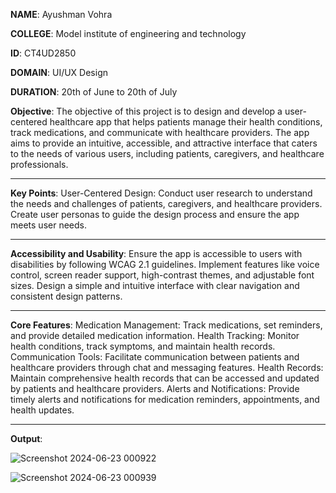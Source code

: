 **NAME**:     Ayushman Vohra

**COLLEGE**:  Model institute of engineering and technology

**ID**:       CT4UD2850

**DOMAIN**:   UI/UX Design

**DURATION**: 20th of June to 20th of July

**Objective**:
The objective of this project is to design and develop a user-centered healthcare app that helps patients manage their health conditions, track medications, and communicate with healthcare providers. The app aims
to provide an intuitive, accessible, and attractive interface that caters to the needs of various users, including patients, caregivers, and healthcare professionals.

--------------------------------------------------------------------------------------------------------------------------------------------------------------------------------------------------------------------

**Key Points**:
User-Centered Design:
Conduct user research to understand the needs and challenges of patients, caregivers, and healthcare providers.
Create user personas to guide the design process and ensure the app meets user needs.

--------------------------------------------------------------------------------------------------------------------------------------------------------------------------------------------------------------------

**Accessibility and Usability**:
Ensure the app is accessible to users with disabilities by following WCAG 2.1 guidelines.
Implement features like voice control, screen reader support, high-contrast themes, and adjustable font sizes.
Design a simple and intuitive interface with clear navigation and consistent design patterns.

--------------------------------------------------------------------------------------------------------------------------------------------------------------------------------------------------------------------

**Core Features**:
Medication Management: Track medications, set reminders, and provide detailed medication information.
Health Tracking: Monitor health conditions, track symptoms, and maintain health records.
Communication Tools: Facilitate communication between patients and healthcare providers through chat and messaging features.
Health Records: Maintain comprehensive health records that can be accessed and updated by patients and healthcare providers.
Alerts and Notifications: Provide timely alerts and notifications for medication reminders, appointments, and health updates.

--------------------------------------------------------------------------------------------------------------------------------------------------------------------------------------------------------------------

**Output**:

![Screenshot 2024-06-23 000922](https://github.com/Ayushmanv23/CODTECH-Task1/assets/121120748/c4f720d8-2a15-40a9-9819-328a07da8072)

![Screenshot 2024-06-23 000939](https://github.com/Ayushmanv23/CODTECH-Task1/assets/121120748/4405ed72-f99b-4ae4-ab61-22f6ab61b075)

